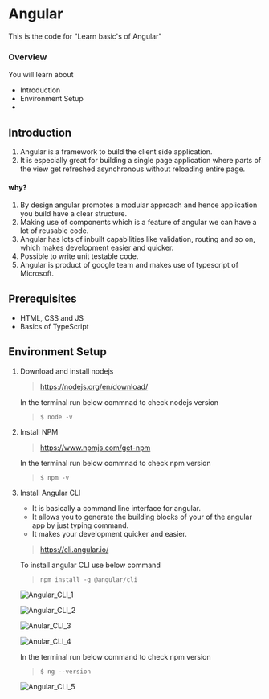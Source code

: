 
# Angular
This is the code for "Learn basic's of Angular"


###  Overview

You will learn about

- Introduction
- Environment Setup
- 

## Introduction

1. Angular is a framework to build the client side application.
2. It is especially great for building a single page application where parts of the view get refreshed asynchronous without reloading entire page.

#### why?

1. By design angular promotes a modular approach and hence application you build have a clear structure.
3. Making use of components which is a feature of angular we can have a lot of reusable code.
4. Angular has lots of inbuilt capabilities like validation, routing and so on, which makes development easier and quicker.  
5. Possible to write unit testable code.
6. Angular is product of google team and makes use of typescript of Microsoft.
 
## Prerequisites

- HTML, CSS and JS
- Basics of TypeScript

## Environment Setup

1) Download and install nodejs

   > https://nodejs.org/en/download/
  
   In the terminal run below commnad to check nodejs version
   > `$ node -v`
  
2) Install NPM

   > https://www.npmjs.com/get-npm
  
   In the terminal run below commnad to check npm version
   > `$ npm -v`

3) Install Angular CLI
  
   - It is basically a command line interface for angular.
   - It allows you to generate the building blocks of your of the angular app by just typing command.
   - It makes your development quicker and easier.
   
   
   > https://cli.angular.io/
  
   To install angular CLI use below command 
   > `npm install -g @angular/cli`
  
   
   ![Angular_CLI_1](https://user-images.githubusercontent.com/35020560/90414235-257ba880-e0cd-11ea-9169-09d98ad64299.png)


   ![Angular_CLI_2](https://user-images.githubusercontent.com/35020560/90414344-47752b00-e0cd-11ea-9fd9-4e2426e5583c.png)


   ![Anular_CLI_3](https://user-images.githubusercontent.com/35020560/90414415-64116300-e0cd-11ea-80bd-9e2595ad7c82.png)


   ![Anular_CLI_4](https://user-images.githubusercontent.com/35020560/90414504-7e4b4100-e0cd-11ea-86c7-267ca30f6684.png)

  
   
  
   In the terminal run below command to check npm version
   > `$ ng --version`


   ![Angular_CLI_5](https://user-images.githubusercontent.com/35020560/90414570-9622c500-e0cd-11ea-8916-ac7dd03935da.png)
